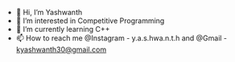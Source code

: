 - 👋 Hi, I’m Yashwanth
- 👀 I’m interested in Competitive Programming
- 🌱 I’m currently learning C++
- 📫 How to reach me @Instagram - y.a.s.hwa.n.t.h and @Gmail - kyashwanth30@gmail.com

<!---
flux18/Yashwanth is a ✨ special ✨ repository because its `README.md` (this file) appears on your GitHub profile.
You can click the Preview link to take a look at your changes.
--->
